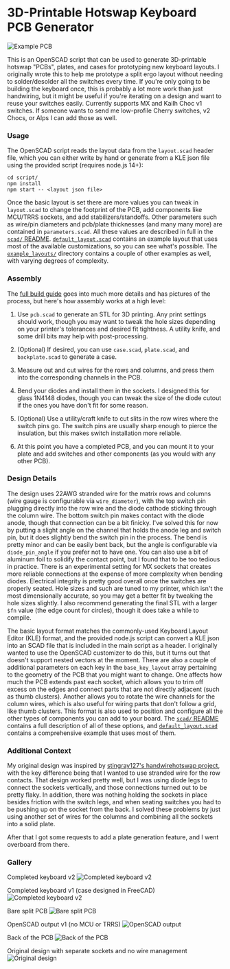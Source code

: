 # 3D-Printable Hotswap Keyboard PCB Generator
![Example PCB](img/pcb_front.jpg)

This is an OpenSCAD script that can be used to generate 3D-printable hotswap "PCBs", plates, and cases for prototyping new keyboard layouts. I originally wrote this to help me prototype a split ergo layout without needing to solder/desolder all the switches every time. If you're only going to be building the keyboard once, this is probably a lot more work than just handwiring, but it might be useful if you're iterating on a design and want to reuse your switches easily. Currently supports MX and Kailh Choc v1 switches. If someone wants to send me low-profile Cherry switches, v2 Chocs, or Alps I can add those as well.

### Usage
The OpenSCAD script reads the layout data from the `layout.scad` header file, which you can either write by hand or generate from a KLE json file using the provided script (requires node.js 14+):
```
cd script/
npm install
npm start -- <layout json file>
```
Once the basic layout is set there are more values you can tweak in `layout.scad` to change the footprint of the PCB, add components like MCU/TRRS sockets, and add stabilizers/standoffs. Other parameters such as wire/pin diameters and pcb/plate thicknesses (and many many more) are contained in `parameters.scad`. All these values are described in full in the [`scad/` README](scad/README.md). [`default_layout.scad`](scad/default_layout.scad) contains an example layout that uses most of the available customizations, so you can see what's possible. The [`example_layouts/`](example_layouts) directory contains a couple of other examples as well, with varying degrees of complexity.

### Assembly
The [full build guide](guide/build_guide.md) goes into much more details and has pictures of the process, but here's how assembly works at a high level:

1. Use `pcb.scad` to generate an STL for 3D printing. Any print settings should work, though you may want to tweak the hole sizes depending on your printer's tolerances and desired fit tightness. A utility knife, and some drill bits may help with post-processing.

2. (Optional) If desired, you can use `case.scad`, `plate.scad`, and `backplate.scad` to generate a case.

3. Measure out and cut wires for the rows and columns, and press them into the corresponding channels in the PCB.

4. Bend your diodes and install them in the sockets. I designed this for glass 1N4148 diodes, though you can tweak the size of the diode cutout if the ones you have don't fit for some reason.

5. (Optional) Use a utility/craft knife to cut slits in the row wires where the switch pins go. The switch pins are usually sharp enough to pierce the insulation, but this makes switch installation more reliable.

6. At this point you have a completed PCB, and you can mount it to your plate and add switches and other components (as you would with any other PCB).

### Design Details
The design uses 22AWG stranded wire for the matrix rows and columns (wire gauge is configurable via `wire_diameter`), with the top switch pin plugging directly into the row wire and the diode cathode sticking through the column wire. The bottom switch pin makes contact with the diode anode, though that connection can be a bit finicky. I've solved this for now by putting a slight angle on the channel that holds the anode leg and switch pin, but it does slightly bend the switch pin in the process. The bend is pretty minor and can be easily bent back, but the angle is configurable via `diode_pin_angle` if you prefer not to have one. You can also use a bit of aluminum foil to solidify the contact point, but I found that to be too tedious in practice. There is an experimental setting for MX sockets that creates more reliable connections at the expense of more complexity when bending diodes. Electrical integrity is pretty good overall once the switches are properly seated. Hole sizes and such are tuned to my printer, which isn't the most dimensionally accurate, so you may get a better fit by tweaking the hole sizes slightly. I also recommend generating the final STL with a larger `$fn` value (the edge count for circles), though it does take a while to compile.

The basic layout format matches the commonly-used Keyboard Layout Editor (KLE) format, and the provided node.js script can convert a KLE json into an SCAD file that is included in the main script as a header. I originally wanted to use the OpenSCAD customizer to do this, but it turns out that doesn't support nested vectors at the moment. There are also a couple of additional parameters on each key in the `base_key_layout` array pertaining to the geometry of the PCB that you might want to change. One affects how much the PCB extends past each socket, which allows you to trim off excess on the edges and connect parts that are not directly adjacent (such as thumb clusters). Another allows you to rotate the wire channels for the column wires, which is also useful for wiring parts that don't follow a grid, like thumb clusters. This format is also used to position and configure all the other types of components you can add to your board. The [`scad/` README](scad/README.md) contains a full description of all of these options, and [`default_layout.scad`](scad/default_layout.scad) contains a comprehensive example that uses most of them.

### Additional Context
My original design was inspired by [stingray127's handwirehotswap project](https://github.com/stingray127/handwirehotswap), with the key difference being that I wanted to use stranded wire for the row contacts. That design worked pretty well, but I was using diode legs to connect the sockets vertically, and those connections turned out to be pretty flaky. In addition, there was nothing holding the sockets in place besides friction with the switch legs, and when seating switches you had to be pushing up on the socket from the back. I solved these problems by just using another set of wires for the columns and combining all the sockets into a solid plate.

After that I got some requests to add a plate generation feature, and I went overboard from there.

### Gallery
Completed keyboard v2
![Completed keyboard v2](img/gallery/completed_keyboard_v2.jpg)

Completed keyboard v1 (case designed in FreeCAD)
![Completed keyboard v2](img/gallery/completed_keyboard_v1.jpg)

Bare split PCB
![Bare split PCB](img/gallery/split_pcb.jpg)

OpenSCAD output v1 (no MCU or TRRS)
![OpenSCAD output](img/gallery/pcb_scad.png)

Back of the PCB
![Back of the PCB](img/gallery/pcb_back.jpg)

Original design with separate sockets and no wire management
![Original design](img/gallery/pcb_individual.jpg)

